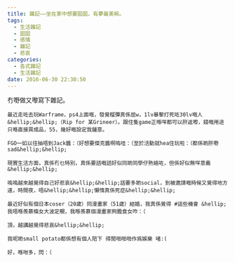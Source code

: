 ```yaml
---
title: 雜記——坐在家中想要囡囡，有夢最美嘛。
tags:
  - 生活雜記
  - 囡囡
  - 感情
  - 雜記
  - 悲哀
categories:
  - 各式雜記
  - 生活雜記
date: 2016-06-30 22:30:50
---
```


冇嘢做又嚟寫下雜記。

	最近走咗去玩Warframe，ps4上面嘅，發覺榴彈真係屈w，1lv暴擊打死咗30lv嘅人&hellip;&hellip;（Rip for 某Grineer）。跟住隻game正喺咩都可以肝返嚟，錢嘅用途只喺直接買成品，55，幾好嘅設定我鍾意。

	FGO一如以往抽唔到Jack醬：（好想要傑克醬啊嗚哇：（至於活動就hea住玩啦：（都係啲肝嘢sad&hellip;&hellip;

	現實生活方面，真係冇乜特別，真係要話嘅話好似同啲同學仔熟絡咗，但係好似無咩意義&hellip;&hellip;

	嗚嗚越來越覺得自己好悲哀&hellip;&hellip;話要多啲social，到被邀請嘅時候又覺得地方遠，時間夜，唔&hellip;&hellip;懶惰真係死症&hellip;&hellip;

	最近好似有個日本coser（20歲）同漫畫家（51歲）結婚，我真係覺得 #這些機會 &hellip;我唔喺羨慕條女大波定靚，我喺羨慕個漫畫家夠膽食女咋：（

	頂，越講越覺得悲哀&hellip;&hellip;

	我呢啲small potato都係想有個人陪下 得閒啪啪啪作爲娛樂 啫:(

	好，喺咁多，閃：（
